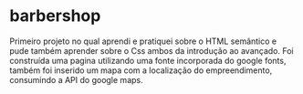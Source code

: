 # barbershop
Primeiro projeto no qual aprendi e pratiquei 
sobre o HTML semântico e pude também aprender sobre o 
Css ambos da introdução ao avançado.
Foi construída uma pagina utilizando uma fonte incorporada do google fonts, 
também foi inserido um mapa com a localização do empreendimento,
 consumindo a API do google maps.
